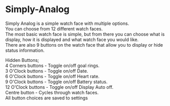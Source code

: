 # Simply-Analog
Simply Analog is a simple watch face with multiple options.<br>
You can choose from 12 different watch faces.<br> 
The most basic watch face is simple, but from there you can choose what is display, how it is displayed and what watch face you would like.<br>
There are also 9 buttons on the watch face that allow you to display or hide status information.<br>

Hidden Buttons;<br>
4 Corners buttons - Toggle on/off goal rings.<br>
3 O'Clock buttons - Toggle on/off Date.<br>
6 O'Clock buttons - Toggle on/off Heart rate.<br>
9 O'Clock buttons - Toggle on/off Battery status.<br>
12 O'Clock buttons - Toggle on/off Display Auto off.<br>
Centre button - Cycles through watch faces.<br>
All button choices are saved to settings<br>
